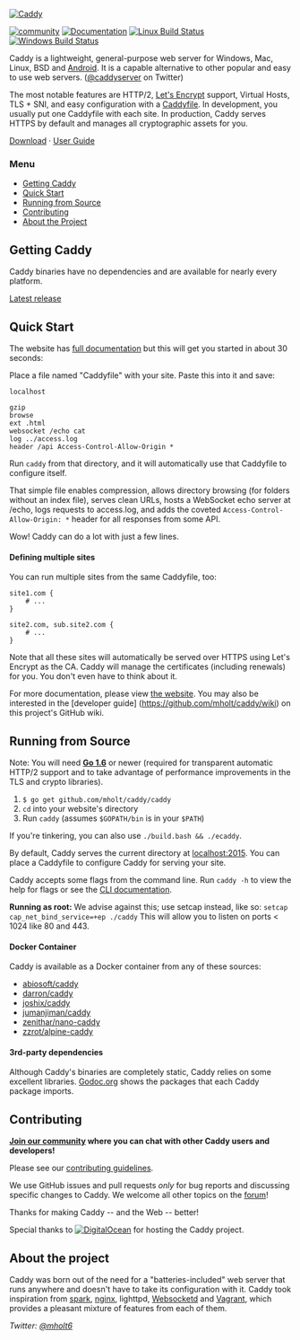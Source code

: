 [![Caddy](https://caddyserver.com/resources/images/caddy-boxed.png)](https://caddyserver.com)

[![community](https://img.shields.io/badge/community-forum-ff69b4.svg?style=flat-square)](https://forum.caddyserver.com) 
[![Documentation](https://img.shields.io/badge/godoc-reference-blue.svg?style=flat-square)](https://godoc.org/github.com/mholt/caddy) 
[![Linux Build Status](https://img.shields.io/travis/mholt/caddy.svg?style=flat-square&label=linux+build)](https://travis-ci.org/mholt/caddy) 
[![Windows Build Status](https://img.shields.io/appveyor/ci/mholt/caddy.svg?style=flat-square&label=windows+build)](https://ci.appveyor.com/project/mholt/caddy)

Caddy is a lightweight, general-purpose web server for Windows, Mac, Linux, BSD 
and [Android](https://github.com/mholt/caddy/wiki/Running-Caddy-on-Android). 
It is a capable alternative to other popular and easy to use web servers. 
([@caddyserver](https://twitter.com/caddyserver) on Twitter)

The most notable features are HTTP/2, [Let's Encrypt](https://letsencrypt.org) 
support, Virtual Hosts, TLS + SNI, and easy configuration with a 
[Caddyfile](https://caddyserver.com/docs/caddyfile). In development, you usually 
put one Caddyfile with each site. In production, Caddy serves HTTPS by default 
and manages all cryptographic assets for you.

[Download](https://github.com/mholt/caddy/releases) · 
[User Guide](https://caddyserver.com/docs)



### Menu

- [Getting Caddy](#getting-caddy)
- [Quick Start](#quick-start)
- [Running from Source](#running-from-source)
- [Contributing](#contributing)
- [About the Project](#about-the-project)




## Getting Caddy

Caddy binaries have no dependencies and are available for nearly every platform.

[Latest release](https://github.com/mholt/caddy/releases/latest)



## Quick Start

The website has [full documentation](https://caddyserver.com/docs) but this will 
get you started in about 30 seconds:

Place a file named "Caddyfile" with your site. Paste this into it and save:

```
localhost

gzip
browse
ext .html
websocket /echo cat
log ../access.log
header /api Access-Control-Allow-Origin *
```

Run `caddy` from that directory, and it will automatically use that Caddyfile to 
configure itself.

That simple file enables compression, allows directory browsing (for folders 
without an index file), serves clean URLs, hosts a WebSocket echo server at 
/echo, logs requests to access.log, and adds the coveted 
`Access-Control-Allow-Origin: *` header for all responses from some API.

Wow! Caddy can do a lot with just a few lines.


#### Defining multiple sites

You can run multiple sites from the same Caddyfile, too:

```
site1.com {
	# ...
}

site2.com, sub.site2.com {
	# ...
}
```

Note that all these sites will automatically be served over HTTPS using Let's 
Encrypt as the CA. Caddy will manage the certificates (including renewals) for 
you. You don't even have to think about it.

For more documentation, please view [the website](https://caddyserver.com/docs). 
You may also be interested in the [developer guide]
(https://github.com/mholt/caddy/wiki) on this project's GitHub wiki.




## Running from Source

Note: You will need **[Go 1.6](https://golang.org/dl/)** or newer (required for
transparent automatic HTTP/2 support and to take advantage of performance improvements
in the TLS and crypto libraries).

1. `$ go get github.com/mholt/caddy/caddy`
2. `cd` into your website's directory
3. Run `caddy` (assumes `$GOPATH/bin` is in your `$PATH`)

If you're tinkering, you can also use `./build.bash && ./ecaddy`.

By default, Caddy serves the current directory at 
[localhost:2015](http://localhost:2015). You can place a Caddyfile to configure 
Caddy for serving your site.

Caddy accepts some flags from the command line. Run `caddy -h` to view the help
 for flags or see the [CLI documentation](https://caddyserver.com/docs/cli).

**Running as root:** We advise against this; use setcap instead, like so: 
`setcap cap_net_bind_service=+ep ./caddy` This will allow you to listen on 
ports < 1024 like 80 and 443.



#### Docker Container

Caddy is available as a Docker container from any of these sources:

- [abiosoft/caddy](https://hub.docker.com/r/abiosoft/caddy/)
- [darron/caddy](https://hub.docker.com/r/darron/caddy/)
- [joshix/caddy](https://hub.docker.com/r/joshix/caddy/)
- [jumanjiman/caddy](https://hub.docker.com/r/jumanjiman/caddy/)
- [zenithar/nano-caddy](https://hub.docker.com/r/zenithar/nano-caddy/)
- [zzrot/alpine-caddy](https://hub.docker.com/r/zzrot/alpine-caddy/)



#### 3rd-party dependencies

Although Caddy's binaries are completely static, Caddy relies on some excellent
libraries. [Godoc.org](https://godoc.org/github.com/mholt/caddy) shows the
packages that each Caddy package imports.




## Contributing

**[Join our community](https://forum.caddyserver.com) where you can chat with other Caddy users and developers!**

Please see our [contributing guidelines](https://github.com/mholt/caddy/blob/master/CONTRIBUTING.md).

We use GitHub issues and pull requests *only* for bug reports and discussing specific changes to Caddy. We welcome all other topics on the [forum](https://forum.caddyserver.com)!

Thanks for making Caddy -- and the Web -- better!

Special thanks to
[![DigitalOcean](https://i.imgur.com/sfGr0eY.png)](https://www.digitalocean.com)
for hosting the Caddy project.




## About the project

Caddy was born out of the need for a "batteries-included" web server that runs
anywhere and doesn't have to take its configuration with it. Caddy took
inspiration from [spark](https://github.com/rif/spark),
[nginx](https://github.com/nginx/nginx), lighttpd,
[Websocketd](https://github.com/joewalnes/websocketd)
and [Vagrant](https://www.vagrantup.com/),
which provides a pleasant mixture of features from each of them.


*Twitter: [@mholt6](https://twitter.com/mholt6)*
